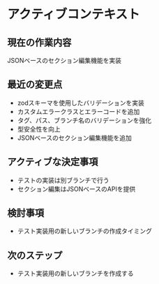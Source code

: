 # アクティブコンテキスト

## 現在の作業内容

JSONベースのセクション編集機能を実装

## 最近の変更点

- zodスキーマを使用したバリデーションを実装
- カスタムエラークラスとエラーコードを追加
- タグ、パス、ブランチ名のバリデーションを強化
- 型安全性を向上
- JSONベースのセクション編集機能を追加

## アクティブな決定事項

- テストの実装は別ブランチで行う
- セクション編集はJSONベースのAPIを提供

## 検討事項

- テスト実装用の新しいブランチの作成タイミング

## 次のステップ

- テスト実装用の新しいブランチを作成する